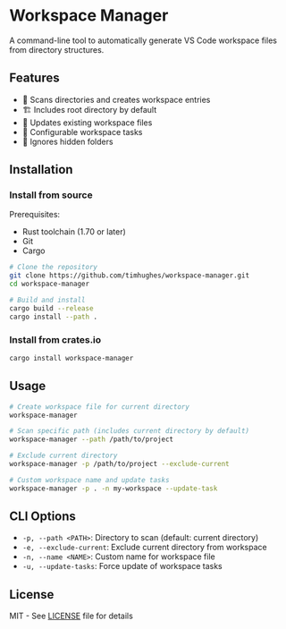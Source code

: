 # Workspace Manager

A command-line tool to automatically generate VS Code workspace files from directory structures.

## Features

- 📁 Scans directories and creates workspace entries
- 🏗️ Includes root directory by default
- 🔄 Updates existing workspace files
- 🔧 Configurable workspace tasks
- 🚫 Ignores hidden folders

## Installation

### Install from source

Prerequisites: 

- Rust toolchain (1.70 or later)
- Git
- Cargo

```bash
# Clone the repository
git clone https://github.com/timhughes/workspace-manager.git
cd workspace-manager

# Build and install
cargo build --release
cargo install --path .
```

### Install from crates.io

```bash
cargo install workspace-manager
```

## Usage

```bash
# Create workspace file for current directory
workspace-manager

# Scan specific path (includes current directory by default)
workspace-manager --path /path/to/project

# Exclude current directory
workspace-manager -p /path/to/project --exclude-current

# Custom workspace name and update tasks
workspace-manager -p . -n my-workspace --update-task
```

## CLI Options

- `-p, --path <PATH>`: Directory to scan (default: current directory)
- `-e, --exclude-current`: Exclude current directory from workspace
- `-n, --name <NAME>`: Custom name for workspace file
- `-u, --update-tasks`: Force update of workspace tasks

## License

MIT - See [LICENSE](LICENSE) file for details
